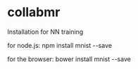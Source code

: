 # collabmr

Installation for NN training

for node.js: npm install mnist --save

for the browser: bower install mnist --save
